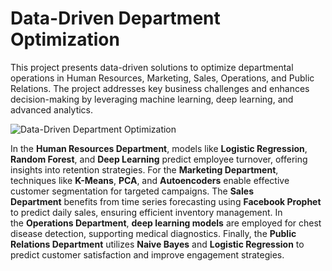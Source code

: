 # Data-Driven Department Optimization

This project presents data-driven solutions to optimize departmental operations in Human Resources, Marketing, Sales, Operations, and Public Relations. The project addresses key business challenges and enhances decision-making by leveraging machine learning, deep learning, and advanced analytics.

![Data-Driven Department Optimization](https://github.com/yildiramdsa/data_driven_department_optimization/blob/main/images/data_driven_department_optimization.png)

In the **Human Resources Department**, models like **Logistic Regression**, **Random Forest**, and **Deep Learning** predict employee turnover, offering insights into retention strategies. For the **Marketing Department**, techniques like **K-Means**, **PCA**, and **Autoencoders** enable effective customer segmentation for targeted campaigns. The **Sales Department** benefits from time series forecasting using **Facebook Prophet** to predict daily sales, ensuring efficient inventory management. In the **Operations Department**, **deep learning models** are employed for chest disease detection, supporting medical diagnostics. Finally, the **Public Relations Department** utilizes **Naive Bayes** and **Logistic Regression** to predict customer satisfaction and improve engagement strategies.
